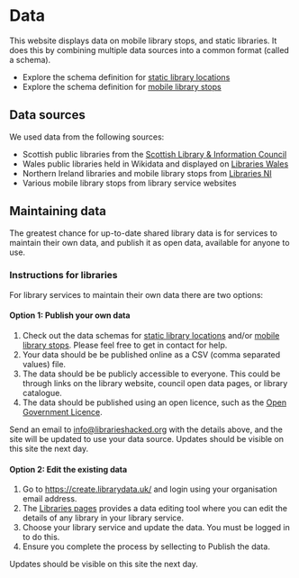# Data

This website displays data on mobile library stops, and static libraries. It does this by combining multiple data sources into a common format (called a schema).

- Explore the schema definition for [static library locations](https://schema.librarydata.uk/libraries)
- Explore the schema definition for [mobile library stops](https://schema.librarydata.uk/mobile-library-stops)

## Data sources

We used data from the following sources:

- Scottish public libraries from the [Scottish Library & Information Council](https://scottishlibraries.org/find-a-library/)
- Wales public libraries held in Wikidata and displayed on [Libraries Wales](https://libraries.wales/)
- Northern Ireland libraries and mobile library stops from [Libraries NI](https://www.librariesni.org.uk/Libraries/)
- Various mobile library stops from library service websites

## Maintaining data

The greatest chance for up-to-date shared library data is for services to maintain their own data, and publish it as open data, available for anyone to use.

### Instructions for libraries

For library services to maintain their own data there are two options:

#### Option 1: Publish your own data

1. Check out the data schemas for [static library locations](https://schema.librarydata.uk/libraries) and/or [mobile library stops](https://schema.librarydata.uk/mobile-library-stops). Please feel free to get in contact for help.
2. Your data should be be published online as a CSV (comma separated values) file.
3. The data should be be publicly accessible to everyone. This could be through links on the library website, council open data pages, or library catalogue.
4. The data should be published using an open licence, such as the [Open Government Licence](http://www.nationalarchives.gov.uk/doc/open-government-licence/version/3/).

Send an email to [info@librarieshacked.org](mailto:info@librarieshacked.org) with the details above, and the site will be updated to use your data source. Updates should be visible on this site the next day.

#### Option 2: Edit the existing data

1. Go to https://create.librarydata.uk/ and login using your organisation email address.
2. The [Libraries pages](https://create.librarydata.uk/libraries) provides a data editing tool where you can edit the details of any library in your library service.
3. Choose your library service and update the data. You must be logged in to do this.
4. Ensure you complete the process by sellecting to Publish the data.

Updates should be visible on this site the next day.
